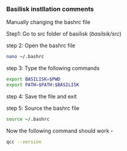 ### Basilisk instllation comments

Manually changing the bashrc file

Step1: Go to src folder of basilisk (*basilsik/src*)

step 2: Open the bashrc file
```bash
nano ~/.bashrc
```

step 3: Type the following commands
```bash
export BASILISK=$PWD
export PATH=$PATH:$BASILISK
```

step 4: Save the file and exit

step 5: Source the bashrc file
```bash
source ~/.bashrc
```

Now the following command should work -
```bash
qcc --version
```